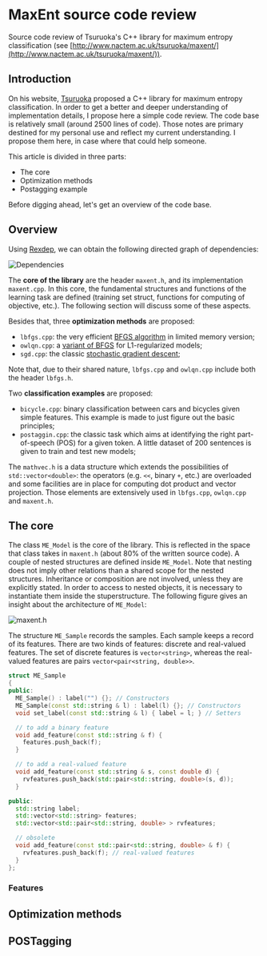 # MaxEnt source code review

Source code review of Tsuruoka's C++ library for maximum entropy classification (see [http://www.nactem.ac.uk/tsuruoka/maxent/](http://www.nactem.ac.uk/tsuruoka/maxent/)).


## Introduction

On his website, [Tsuruoka](http://www.logos.ic.i.u-tokyo.ac.jp/~tsuruoka/) proposed a C++ library for maximum entropy classification. In order to get a better and deeper understanding of implementation details, I propose here a simple code review. The code base is relatively small (around 2500 lines of code).
Those notes are primary destined for my personal use and reflect my current understanding. I propose them here, in case where that could help someone.

This article is divided in three parts:

 - The core
 - Optimization methods
 - Postagging example

 Before digging ahead, let's get an overview of the code base.


## Overview

Using [Rexdep](https://github.com/itchyny/rexdep), we can obtain the following directed graph of dependencies:

![Dependencies](https://raw.githubusercontent.com/fauconnier/code_review_tsuruoka/master/resources/dependencies.png)

The __core of the library__ are the header `maxent.h`, and its implementation `maxent.cpp`. In this core, the fundamental structures and functions of the learning task are defined (training set struct, functions for computing of objective, etc.). The following section  will discuss some of these aspects.

Besides that, three __optimization methods__ are proposed:

 - `lbfgs.cpp`: the very efficient [BFGS algorithm](https://en.wikipedia.org/wiki/Broyden–Fletcher–Goldfarb–Shanno_algorithm) in limited memory version;
 - `owlqn.cpp`: a [variant of BFGS](https://en.wikipedia.org/wiki/Limited-memory_BFGS#OWL-QN) for L1-regularized models;
 - `sgd.cpp`: the classic [stochastic gradient descent](https://en.wikipedia.org/wiki/Stochastic_gradient_descent);

Note that, due to their shared nature, `lbfgs.cpp` and `owlqn.cpp` include both the header `lbfgs.h`.

Two __classification examples__ are proposed:

 - `bicycle.cpp`: binary classification between cars and bicycles given simple features. This example is made to just figure out the basic principles;
 - `postaggin.cpp`: the classic task which aims at identifying the right part-of-speech (POS) for a given token. A little dataset of 200 sentences is given to train and test new models;


The `mathvec.h` is a data structure which extends the possibilities of `std::vector<double>`:  the operators (e.g. `<<`, binary `+`, etc.) are overloaded and some facilities are in place for computing dot product and vector projection. Those elements are extensively used in `lbfgs.cpp`, `owlqn.cpp` and `maxent.h`.




## The core


The class `ME_Model` is the core of the library. This is reflected in the space  that class takes in `maxent.h` (about 80% of the written source code). A couple of nested structures are defined inside `ME_Model`. Note that nesting does not imply other relations than a shared scope for the nested structures. Inheritance or composition are not involved, unless they are explicitly stated. In order to access to nested objects, it is necessary to instantiate them inside the stuperstructure. The following figure gives an insight about the architecture of `ME_Model`:


![maxent.h](./resources/maxent_h.png)


The structure `ME_Sample` records the samples. Each sample keeps a record of its features. There are two kinds of features: discrete and real-valued features. The set of discrete features is `vector<string>`, whereas the real-valued features are pairs `vector<pair<string, double>>`.


```C++
struct ME_Sample
{
public:
  ME_Sample() : label("") {}; // Constructors
  ME_Sample(const std::string & l) : label(l) {}; // Constructors
  void set_label(const std::string & l) { label = l; } // Setters

  // to add a binary feature
  void add_feature(const std::string & f) {
    features.push_back(f);   
  }

  // to add a real-valued feature
  void add_feature(const std::string & s, const double d) {
    rvfeatures.push_back(std::pair<std::string, double>(s, d)); 
  }

public:
  std::string label;
  std::vector<std::string> features;
  std::vector<std::pair<std::string, double> > rvfeatures;

  // obsolete
  void add_feature(const std::pair<std::string, double> & f) {  
    rvfeatures.push_back(f); // real-valued features
  }
};
```



### Features




## Optimization methods




## POSTagging




